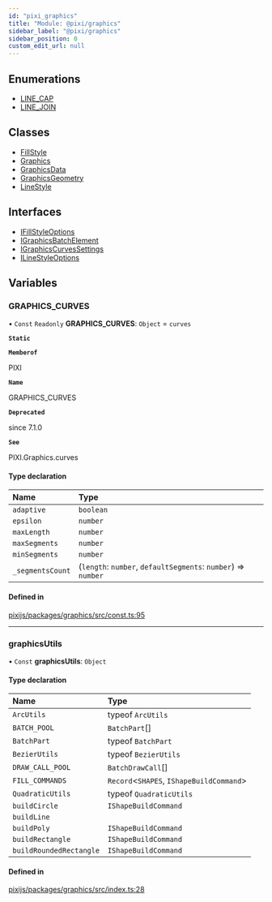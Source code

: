 ```yaml
---
id: "pixi_graphics"
title: "Module: @pixi/graphics"
sidebar_label: "@pixi/graphics"
sidebar_position: 0
custom_edit_url: null
---
```


## Enumerations

- [LINE\_CAP](../enums/pixi_graphics.LINE_CAP.md)
- [LINE\_JOIN](../enums/pixi_graphics.LINE_JOIN.md)

## Classes

- [FillStyle](../classes/pixi_graphics.FillStyle.md)
- [Graphics](../classes/pixi_graphics.Graphics.md)
- [GraphicsData](../classes/pixi_graphics.GraphicsData.md)
- [GraphicsGeometry](../classes/pixi_graphics.GraphicsGeometry.md)
- [LineStyle](../classes/pixi_graphics.LineStyle.md)

## Interfaces

- [IFillStyleOptions](../interfaces/pixi_graphics.IFillStyleOptions.md)
- [IGraphicsBatchElement](../interfaces/pixi_graphics.IGraphicsBatchElement.md)
- [IGraphicsCurvesSettings](../interfaces/pixi_graphics.IGraphicsCurvesSettings.md)
- [ILineStyleOptions](../interfaces/pixi_graphics.ILineStyleOptions.md)

## Variables

### GRAPHICS\_CURVES

• `Const` `Readonly` **GRAPHICS\_CURVES**: `Object` = `curves`

**`Static`**

**`Memberof`**

PIXI

**`Name`**

GRAPHICS_CURVES

**`Deprecated`**

since 7.1.0

**`See`**

PIXI.Graphics.curves

#### Type declaration

| Name | Type |
| :------ | :------ |
| `adaptive` | `boolean` |
| `epsilon` | `number` |
| `maxLength` | `number` |
| `maxSegments` | `number` |
| `minSegments` | `number` |
| `_segmentsCount` | (`length`: `number`, `defaultSegments`: `number`) => `number` |

#### Defined in

[pixijs/packages/graphics/src/const.ts:95](https://github.com/pixijs/pixijs/blob/2194fe5c5/packages/graphics/src/const.ts#L95)

___

### graphicsUtils

• `Const` **graphicsUtils**: `Object`

#### Type declaration

| Name | Type |
| :------ | :------ |
| `ArcUtils` | typeof `ArcUtils` |
| `BATCH_POOL` | `BatchPart`[] |
| `BatchPart` | typeof `BatchPart` |
| `BezierUtils` | typeof `BezierUtils` |
| `DRAW_CALL_POOL` | `BatchDrawCall`[] |
| `FILL_COMMANDS` | `Record`<`SHAPES`, `IShapeBuildCommand`\> |
| `QuadraticUtils` | typeof `QuadraticUtils` |
| `buildCircle` | `IShapeBuildCommand` |
| `buildLine` |  |
| `buildPoly` | `IShapeBuildCommand` |
| `buildRectangle` | `IShapeBuildCommand` |
| `buildRoundedRectangle` | `IShapeBuildCommand` |

#### Defined in

[pixijs/packages/graphics/src/index.ts:28](https://github.com/pixijs/pixijs/blob/2194fe5c5/packages/graphics/src/index.ts#L28)
